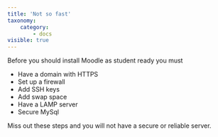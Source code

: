 ```yaml
---
title: 'Not so fast'
taxonomy:
    category:
        - docs
visible: true
---
```


Before you should install Moodle as student ready you must
* Have a domain with HTTPS
* Set up a firewall
* Add SSH keys
* Add swap space
* Have a LAMP server
* Secure MySql

Miss out these steps and you will not have a secure or reliable server.